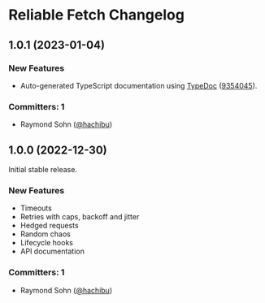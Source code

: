 # Reliable Fetch Changelog

## 1.0.1 (2023-01-04)

### New Features

-   Auto-generated TypeScript documentation using [TypeDoc](https://typedoc.org) ([9354045](https://github.com/hachibu/reliable-fetch/commit/9354045b227281bfd887b1f347ce91a6ad3fb5ec)).

### Committers: 1

-   Raymond Sohn ([@hachibu](https://github.com/hachibu))

## 1.0.0 (2022-12-30)

Initial stable release.

### New Features

-   Timeouts
-   Retries with caps, backoff and jitter
-   Hedged requests
-   Random chaos
-   Lifecycle hooks
-   API documentation

### Committers: 1

-   Raymond Sohn ([@hachibu](https://github.com/hachibu))
